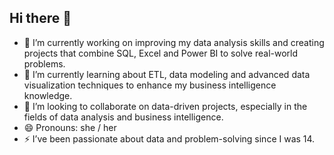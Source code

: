 ## Hi there 👋

- 🔭 I’m currently working on improving my data analysis skills and creating projects that combine SQL, Excel and Power BI to solve real-world problems.
- 🌱 I’m currently learning about ETL, data modeling and advanced data visualization techniques to enhance my business intelligence knowledge.
- 👯 I’m looking to collaborate on data-driven projects, especially in the fields of data analysis and business intelligence.
- 😄 Pronouns: she / her
- ⚡ I’ve been passionate about data and problem-solving since I was 14. 

<!--
**ana-anghelea/ana-anghelea** is a ✨ _special_ ✨ repository because its `README.md` (this file) appears on your GitHub profile.

Here are some ideas to get you started:
- 🔭 I’m currently working on ...
- 🌱 I’m currently learning ... 
- 👯 I’m looking to collaborate on ...
- 🤔 I’m looking for help with ...
- 💬 Ask me about ...
- 📫 How to reach me: ...
- 😄 Pronouns: ...
- ⚡ Fun fact: ...
-->
